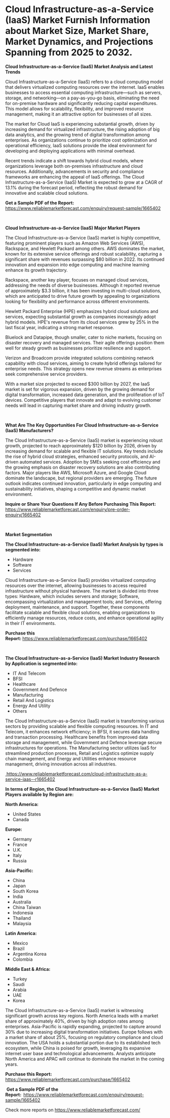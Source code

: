 <p><h1>Cloud Infrastructure-as-a-Service (IaaS) Market Furnish Information about Market Size, Market Share, Market Dynamics, and Projections Spanning from 2025 to 2032.</h1></p><p><strong>Cloud Infrastructure-as-a-Service (IaaS) Market Analysis and Latest Trends</strong></p>
<p><p>Cloud Infrastructure-as-a-Service (IaaS) refers to a cloud computing model that delivers virtualized computing resources over the internet. IaaS enables businesses to access essential computing infrastructure—such as servers, storage, and networking—on a pay-as-you-go basis, eliminating the need for on-premise hardware and significantly reducing capital expenditures. This model allows for scalability, flexibility, and improved resource management, making it an attractive option for businesses of all sizes.</p><p>The market for Cloud IaaS is experiencing substantial growth, driven by increasing demand for virtualized infrastructure, the rising adoption of big data analytics, and the growing trend of digital transformation among enterprises. As organizations continue to prioritize cost optimization and operational efficiency, IaaS solutions provide the ideal environment for developing and deploying applications with minimal overhead.</p><p>Recent trends indicate a shift towards hybrid cloud models, where organizations leverage both on-premises infrastructure and cloud resources. Additionally, advancements in security and compliance frameworks are enhancing the appeal of IaaS offerings. The Cloud Infrastructure-as-a-Service (IaaS) Market is expected to grow at a CAGR of 13.1% during the forecast period, reflecting the robust demand for innovative and scalable cloud solutions.</p></p>
<p><strong>Get a Sample PDF of the Report:&nbsp;</strong> <a href="https://www.reliablemarketforecast.com/enquiry/request-sample/1665402?utm_campaign=1888&utm_medium=2&utm_source=Github&utm_content=ia&utm_term=11032025&utm_id=cloud-infrastructure-as-a-service-iaas">https://www.reliablemarketforecast.com/enquiry/request-sample/1665402</a></p>
<p>&nbsp;</p>
<p><strong>Cloud Infrastructure-as-a-Service (IaaS) Major Market Players</strong></p>
<p><p>The Cloud Infrastructure-as-a-Service (IaaS) market is highly competitive, featuring prominent players such as Amazon Web Services (AWS), Rackspace, and Hewlett Packard among others. AWS dominates the market, known for its extensive service offerings and robust scalability, capturing a significant share with revenues surpassing $80 billion in 2022. Its continued innovation and expansion into edge computing and machine learning enhance its growth trajectory.</p><p>Rackspace, another key player, focuses on managed cloud services, addressing the needs of diverse businesses. Although it reported revenue of approximately $3.3 billion, it has been investing in multi-cloud solutions, which are anticipated to drive future growth by appealing to organizations looking for flexibility and performance across different environments.</p><p>Hewlett Packard Enterprise (HPE) emphasizes hybrid cloud solutions and services, expecting substantial growth as companies increasingly adopt hybrid models. HPE's revenue from its cloud services grew by 25% in the last fiscal year, indicating a strong market response.</p><p>Bluelock and Datapipe, though smaller, cater to niche markets, focusing on disaster recovery and managed services. Their agile offerings position them well for steady growth as businesses prioritize resilience and support.</p><p>Verizon and Broadcom provide integrated solutions combining network capability with cloud services, aiming to create hybrid offerings tailored for enterprise needs. This strategy opens new revenue streams as enterprises seek comprehensive service providers.</p><p>With a market size projected to exceed $300 billion by 2027, the IaaS market is set for vigorous expansion, driven by the growing demand for digital transformation, increased data generation, and the proliferation of IoT devices. Competitive players that innovate and adapt to evolving customer needs will lead in capturing market share and driving industry growth.</p></p>
<p>&nbsp;</p>
<p><strong>What Are The Key Opportunities For Cloud Infrastructure-as-a-Service (IaaS) Manufacturers?</strong></p>
<p><p>The Cloud Infrastructure-as-a-Service (IaaS) market is experiencing robust growth, projected to reach approximately $120 billion by 2026, driven by increasing demand for scalable and flexible IT solutions. Key trends include the rise of hybrid cloud strategies, enhanced security protocols, and AI-driven automated services. Adoption by SMEs seeking cost efficiency and the growing emphasis on disaster recovery solutions are also contributing factors. Major players like AWS, Microsoft Azure, and Google Cloud dominate the landscape, but regional providers are emerging. The future outlook indicates continued innovation, particularly in edge computing and sustainability initiatives, shaping a competitive and dynamic market environment.</p></p>
<p><strong>Inquire or Share Your Questions If Any Before Purchasing This Report:</strong> <a href="https://www.reliablemarketforecast.com/enquiry/pre-order-enquiry/1665402?utm_campaign=1888&utm_medium=2&utm_source=Github&utm_content=ia&utm_term=11032025&utm_id=cloud-infrastructure-as-a-service-iaas">https://www.reliablemarketforecast.com/enquiry/pre-order-enquiry/1665402</a></p>
<p>&nbsp;</p>
<p><strong>Market Segmentation</strong></p>
<p><strong>The Cloud Infrastructure-as-a-Service (IaaS) Market Analysis by types is segmented into:</strong></p>
<p><ul><li>Hardware</li><li>Software</li><li>Services</li></ul></p>
<p><p>Cloud Infrastructure-as-a-Service (IaaS) provides virtualized computing resources over the internet, allowing businesses to access required infrastructure without physical hardware. The market is divided into three types: Hardware, which includes servers and storage; Software, encompassing virtualization and management tools; and Services, offering deployment, maintenance, and support. Together, these components facilitate scalable and flexible cloud solutions, enabling organizations to efficiently manage resources, reduce costs, and enhance operational agility in their IT environments.</p></p>
<p><strong>Purchase this Report:&nbsp;</strong><a href="https://www.reliablemarketforecast.com/purchase/1665402?utm_campaign=1888&utm_medium=2&utm_source=Github&utm_content=ia&utm_term=11032025&utm_id=cloud-infrastructure-as-a-service-iaas">https://www.reliablemarketforecast.com/purchase/1665402</a></p>
<p>&nbsp;</p>
<p><strong>The Cloud Infrastructure-as-a-Service (IaaS) Market Industry Research by Application is segmented into:</strong></p>
<p><ul><li>IT And Telecom</li><li>BFSI</li><li>Healthcare</li><li>Government And Defence</li><li>Manufacturing</li><li>Retail And Logistics</li><li>Energy And Utility</li><li>Others</li></ul></p>
<p><p>The Cloud Infrastructure-as-a-Service (IaaS) market is transforming various sectors by providing scalable and flexible computing resources. In IT and Telecom, it enhances network efficiency; in BFSI, it secures data handling and transaction processing. Healthcare benefits from improved data storage and management, while Government and Defence leverage secure infrastructures for operations. The Manufacturing sector utilizes IaaS for streamlined production processes, Retail and Logistics optimize supply chain management, and Energy and Utilities enhance resource management, driving innovation across all industries.</p></p>
<p><a href="https://www.reliablemarketforecast.com/cloud-infrastructure-as-a-service-iaas--r1665402?utm_campaign=1888&utm_medium=2&utm_source=Github&utm_content=ia&utm_term=11032025&utm_id=cloud-infrastructure-as-a-service-iaas">&nbsp;https://www.reliablemarketforecast.com/cloud-infrastructure-as-a-service-iaas--r1665402</a></p>
<p><strong>In terms of Region, the Cloud Infrastructure-as-a-Service (IaaS) Market Players available by Region are:</strong></p>
<p>
    <p> <strong> North America: </strong>
        <ul>
            <li>United States</li>
            <li>Canada</li>
        </ul>
        </p> 
    <p> <strong> Europe: </strong>
        <ul>
            <li>Germany</li>
            <li>France</li>
            <li>U.K.</li>
            <li>Italy</li>
            <li>Russia</li>
        </ul>
        </p> 
    <p> <strong> Asia-Pacific: </strong>
        <ul>
            <li>China</li>
            <li>Japan</li>
            <li>South Korea</li>
            <li>India</li>
            <li>Australia</li>
            <li>China Taiwan</li>
            <li>Indonesia</li>
            <li>Thailand</li>
            <li>Malaysia</li>
        </ul>
        </p> 
    <p> <strong> Latin America: </strong>
        <ul>
            <li>Mexico</li>
            <li>Brazil</li>
            <li>Argentina Korea</li>
            <li>Colombia</li>
        </ul>
        </p> 
    <p> <strong> Middle East & Africa: </strong>
        <ul>
            <li>Turkey</li>
            <li>Saudi</li>
            <li>Arabia</li>
            <li>UAE</li>
            <li>Korea</li>
        </ul>
    </p>
    </p>
<p><p>The Cloud Infrastructure-as-a-Service (IaaS) market is witnessing significant growth across key regions. North America leads with a market share of approximately 40%, driven by high adoption rates among enterprises. Asia-Pacific is rapidly expanding, projected to capture around 30% due to increasing digital transformation initiatives. Europe follows with a market share of about 25%, focusing on regulatory compliance and cloud innovation. The USA holds a substantial portion due to its established tech ecosystem, while China is poised for growth, leveraging its expansive internet user base and technological advancements. Analysts anticipate North America and APAC will continue to dominate the market in the coming years.</p></p>
<p><strong>Purchase this Report: </strong><a href="https://www.reliablemarketforecast.com/purchase/1665402?utm_campaign=1888&utm_medium=2&utm_source=Github&utm_content=ia&utm_term=11032025&utm_id=cloud-infrastructure-as-a-service-iaas">https://www.reliablemarketforecast.com/purchase/1665402</a></p>
<p>&nbsp;<strong>Get a Sample PDF of the Report:&nbsp;&nbsp;</strong><a href="https://www.reliablemarketforecast.com/enquiry/request-sample/1665402?utm_campaign=1888&utm_medium=2&utm_source=Github&utm_content=ia&utm_term=11032025&utm_id=cloud-infrastructure-as-a-service-iaas">https://www.reliablemarketforecast.com/enquiry/request-sample/1665402</a></p>
<p><strong></strong></p>
<p>Check more reports on <a href="https://www.reliablemarketforecast.com/?utm_campaign=1888&utm_medium=2&utm_source=Github&utm_content=ia&utm_term=11032025&utm_id=cloud-infrastructure-as-a-service-iaas">https://www.reliablemarketforecast.com/</a></p>